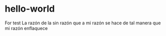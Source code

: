 # hello-world
For test
La razón de la sin razón que a mi razón se hace de tal manera que mi razón enflaquece
